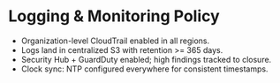 # Logging & Monitoring Policy

- Organization-level CloudTrail enabled in all regions.
- Logs land in centralized S3 with retention >= 365 days.
- Security Hub + GuardDuty enabled; high findings tracked to closure.
- Clock sync: NTP configured everywhere for consistent timestamps.